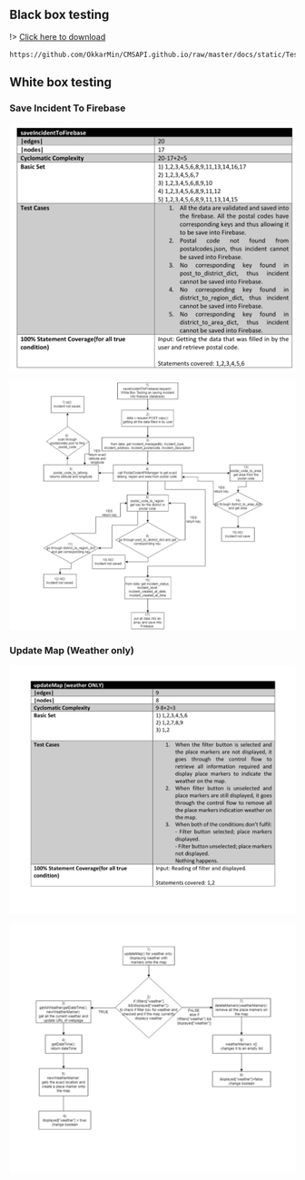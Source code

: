 ## Black box testing

!> [Click here to download](https://github.com/OkkarMin/CMSAPI.github.io/raw/master/docs/static/Test_Cases.pdf)
```pdf
https://github.com/OkkarMin/CMSAPI.github.io/raw/master/docs/static/Test_Cases.pdf
```

## White box testing

### Save Incident To Firebase
![](static/saveIncidentToFirebase.png)


![](static/saveIncidentToFirebase2.png)

### Update Map (Weather only)


![](static/updateMap.png)

![](static/updateMap2.png)